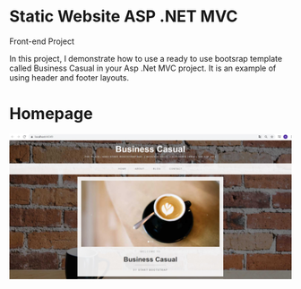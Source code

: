 # Static Website ASP .NET MVC
 Front-end Project

In this project, I demonstrate how to use a ready to use bootsrap template called Business Casual in your Asp .Net MVC project. It is an example of using header and footer layouts. 

# Homepage

![alt text](https://github.com/caginozkaya/Static-Website-ASP-.Net-MVC/blob/main/Homepage.jpg?raw=true)
